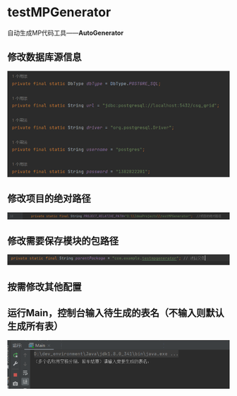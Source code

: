 # testMPGenerator
自动生成MP代码工具——**AutoGenerator**

## 修改数据库源信息
![img_7.png](img_7.png)

## 修改项目的绝对路径
![img.png](img.png)

## 修改需要保存模块的包路径
![img_5.png](img_5.png)

## 按需修改其他配置

## 运行Main，控制台输入待生成的表名（不输入则默认生成所有表）
![img_6.png](img_6.png)
